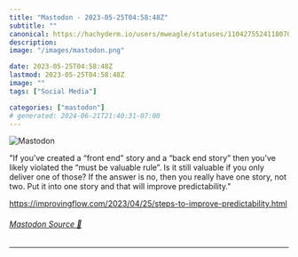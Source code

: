 ```yaml
---
title: "Mastodon - 2023-05-25T04:58:48Z"
subtitle: ""
canonical: https://hachyderm.io/users/mweagle/statuses/110427552411807090
description:
image: "/images/mastodon.png"

date: 2023-05-25T04:58:48Z
lastmod: 2023-05-25T04:58:48Z
image: ""
tags: ["Social Media"]

categories: ["mastodon"]
# generated: 2024-06-21T21:40:31-07:00
---
```

![Mastodon](/images/mastodon.png)

<p>&quot;If you’ve created a “front end” story and a “back end story” then you’ve likely violated the “must be valuable rule”. Is it still valuable if you only deliver one of those? If the answer is no, then you really have one story, not two. Put it into one story and that will improve predictability.&quot;</p><p><a href="https://improvingflow.com/2023/04/25/steps-to-improve-predictability.html" target="_blank" rel="nofollow noopener noreferrer" translate="no"><span class="invisible">https://</span><span class="ellipsis">improvingflow.com/2023/04/25/s</span><span class="invisible">teps-to-improve-predictability.html</span></a></p>


###### [Mastodon Source 🐘](https://hachyderm.io/@mweagle/110427552411807090)

___
